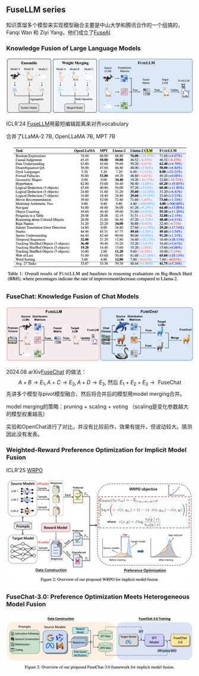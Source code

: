 ## FuseLLM series

知识蒸馏多个模型来实现模型融合主要是中山大学和腾讯合作的一个组搞的，Fanqi Wan 和 Ziyi Yang，他们成立了[FuseAI](https://huggingface.co/FuseAI)

### Knowledge Fusion of Large Language Models

![](../../../../../Attachments/4.%20Artificial%20intelligence/2.%20Approaches/Artificial%20neural%20network/Large%20language%20model/LLM%20fusion/LLM%20knowledge%20distillation/IMG-20250414165009301.png)

ICLR'24 [FuseLLM](https://openreview.net/forum?id=jiDsk12qcz)用最短编辑距离来对齐vocabulary

合并了LLaMA-2 7B, OpenLLaMA 7B, MPT 7B

![](../../../../../Attachments/4.%20Artificial%20intelligence/2.%20Approaches/Artificial%20neural%20network/Large%20language%20model/LLM%20fusion/LLM%20knowledge%20distillation/IMG-20250414172715076.png)


### FuseChat: Knowledge Fusion of Chat Models

![](../../../../../Attachments/4.%20Artificial%20intelligence/2.%20Approaches/Artificial%20neural%20network/Large%20language%20model/LLM%20fusion/LLM%20knowledge%20distillation/IMG-20250414205553769.png)

2024.08 arXiv[FuseChat](https://arxiv.org/abs/2408.07990) 的做法：
$$
A+B \rightarrow E_1, A+C \rightarrow E_2, A+D \rightarrow E_3 \text {, 然后 } E_1+E_2+E_3 \rightarrow \text { FuseChat }
$$
先讲多个模型与pivot模型融合，然后将合并后的模型用model merging合并。

model merging的策略：pruning + scaling + voting （scaling是变化参数越大的模型权重越高）

实验和OpenChat进行了对比，并没有比较前作，效果有提升，但波动较大。猜测因此没有发表。


### Weighted-Reward Preference Optimization for Implicit Model Fusion


ICLR'25 [WRPO](https://openreview.net/forum?id=fq24pEb8SL)

![](../../../../../Attachments/4.%20Artificial%20intelligence/2.%20Approaches/Artificial%20neural%20network/Large%20language%20model/LLM%20fusion/LLM%20knowledge%20distillation/IMG-20250415154541742.png)




### FuseChat-3.0: Preference Optimization Meets Heterogeneous Model Fusion

[](https://arxiv.org/pdf/2503.04222)

![](../../../../../Attachments/4.%20Artificial%20intelligence/2.%20Approaches/Artificial%20neural%20network/Large%20language%20model/LLM%20fusion/LLM%20knowledge%20distillation/IMG-20250415105833455.png)







